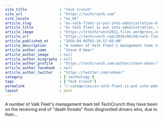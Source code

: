 ```yaml
---
site_title               : "Tech Crunch"
site_url                 : "https://techcrunch.com"
site_locale              : "en_US"
article_slug             : "as-valk-fleet-is-put-into-administration-drivers-claim-to-be-unpaid-and-staff-receive-death-threats"
article_title            : "As Valk Fleet is put into administration, drivers claim to be unpaid and staff receive ‘death threats’"
article_image            : "https://tctechcrunch2011.files.wordpress.com/2016/03/unknown-2.jpeg?w=764&h=400&crop=1"
article_url              : "https://techcrunch.com/2016/04/04/valk-fleetingly/"
article_published_at     : "2016-04-04T01:34:57-03:00"
article_description      : "A number of Valk Fleet's management team tell TechCrunch they have been on the receiving end of 'death threats' from disgruntled drivers who, due to their..."
article_author_name      : "Steve O'Hear"
article_author_image     : null
article_author_biography : null
article_author_profile   : "https://techcrunch.com/author/steve-ohear/"
article_author_facebook  : null
article_author_twitter   : "https://twitter.com/sohear"
category                 : ['technology']
tags                     : ['Tech Crunch']
permalink                : "/:categories/as-valk-fleet-is-put-into-administration-drivers-claim-to-be-unpaid-and-staff-receive-death-threats/"
layout                   : post
---
```


A number of Valk Fleet's management team tell TechCrunch they have been on the receiving end of "death threats" from disgruntled drivers who, due to their...
